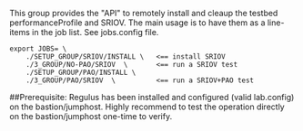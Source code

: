 This group provides the "API" to remotely install and cleaup the testbed performanceProfile and SRIOV.
The main usage is to have them as a line-items in the job list. See jobs.config file.

```
export JOBS= \
    ./SETUP_GROUP/SRIOV/INSTALL \   <== install SRIOV
    ./3_GROUP/NO-PAO/SRIOV  \       <== run a SRIOV test
    ./SETUP_GROUP/PAO/INSTALL \
    ./3_GROUP/PAO/SRIOV  \          <== run a SRIOV+PAO test
```

##Prerequisite:
Regulus has been installed and configured (valid lab.config) on the bastion/jumphost.
Highly recommend to test the operation directly on the bastion/jumphost one-time to verify.
